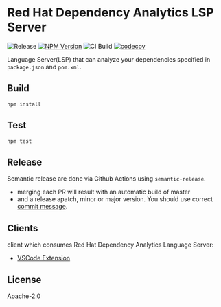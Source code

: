 # Red Hat Dependency Analytics LSP Server

![Release](https://github.com/fabric8-analytics/fabric8-analytics-lsp-server/workflows/Release/badge.svg?branch=master)
[![NPM Version](https://img.shields.io/npm/v/fabric8-analytics-lsp-server.svg)](https://www.npmjs.com/package/fabric8-analytics-lsp-server)
![CI Build](https://github.com/fabric8-analytics/fabric8-analytics-lsp-server/workflows/CI%20Build/badge.svg?branch=master)
[![codecov](https://codecov.io/gh/fabric8-analytics/fabric8-analytics-lsp-server/branch/master/graph/badge.svg?token=aVThXjheDf)](https://codecov.io/gh/fabric8-analytics/fabric8-analytics-lsp-server)

Language Server(LSP) that can analyze your dependencies specified in `package.json` and `pom.xml`.

## Build

```
npm install
```

## Test

```
npm test
```

## Release

Semantic release are done via Github Actions using `semantic-release`.
- merging each PR will result with an automatic build of master
- and a release apatch, minor or major version. You should use correct [commit message](https://github.com/semantic-release/semantic-release#commit-message-format).

## Clients

 client which consumes Red Hat Dependency Analytics Language Server:
 - [VSCode Extension](https://github.com/fabric8-analytics/fabric8-analytics-vscode-extension)

## License

Apache-2.0
